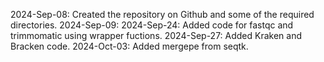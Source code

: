 2024-Sep-08: Created the repository on Github and some of the required directories. 
2024-Sep-09:
2024-Sep-24: Added code for fastqc and trimmomatic using wrapper fuctions.
2024-Sep-27: Added Kraken and Bracken code. 
2024-Oct-03: Added mergepe from seqtk. 


